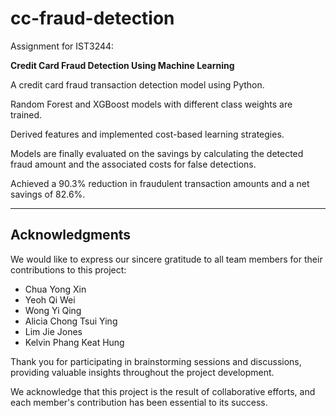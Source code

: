 # cc-fraud-detection
Assignment for IST3244:

**Credit Card Fraud Detection Using Machine Learning**

A credit card fraud transaction detection model using Python.

Random Forest and XGBoost models with different class weights are trained.

Derived features and implemented cost-based learning strategies.

Models are finally evaluated on the savings by calculating the detected fraud amount and the associated costs for false detections.

Achieved a 90.3% reduction in fraudulent transaction amounts and a net savings of 82.6%.

***

## Acknowledgments

We would like to express our sincere gratitude to all team members for their contributions to this project:

- Chua Yong Xin
- Yeoh Qi Wei
- Wong Yi Qing
- Alicia Chong Tsui Ying
- Lim Jie Jones
- Kelvin Phang Keat Hung

Thank you for participating in brainstorming sessions and discussions, providing valuable insights throughout the project development.

We acknowledge that this project is the result of collaborative efforts, and each member's contribution has been essential to its success.